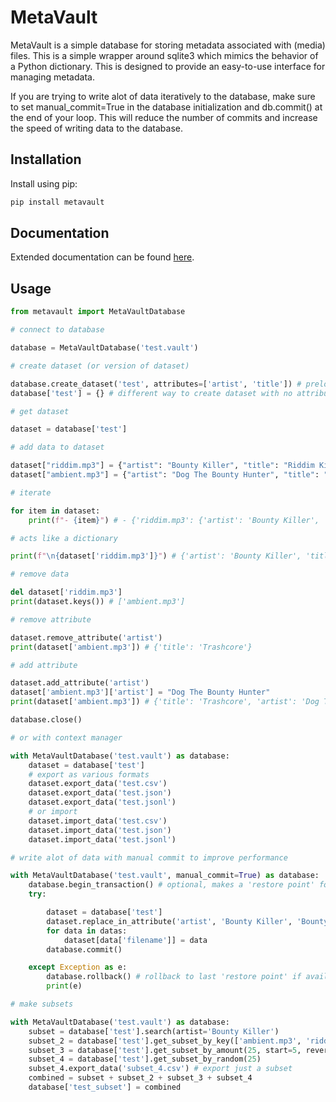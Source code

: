 # MetaVault

MetaVault is a simple database for storing metadata associated with (media) files. This is a simple wrapper around sqlite3 which mimics the behavior of a Python dictionary. This is designed to provide an easy-to-use interface for managing metadata.

If you are trying to write alot of data iteratively to the database, make sure to set manual_commit=True in the database initialization and db.commit() at the end of your loop. This will reduce the number of commits and increase the speed of writing data to the database.

## Installation

Install using pip:

```bash
pip install metavault
```

## Documentation

Extended documentation can be found [here](https://diontimmer.github.io/MetaVault/MetaVault/metavault.html).

## Usage

```python
from metavault import MetaVaultDatabase

# connect to database

database = MetaVaultDatabase('test.vault')

# create dataset (or version of dataset)

database.create_dataset('test', attributes=['artist', 'title']) # preload attributes
database['test'] = {} # different way to create dataset with no attributes

# get dataset

dataset = database['test']

# add data to dataset

dataset["riddim.mp3"] = {"artist": "Bounty Killer", "title": "Riddim Killa"}
dataset["ambient.mp3"] = {"artist": "Dog The Bounty Hunter", "title": "Trashcore"}

# iterate

for item in dataset:
    print(f"- {item}") # - {'riddim.mp3': {'artist': 'Bounty Killer', 'title': 'Riddim Killa'}}

# acts like a dictionary

print(f"\n{dataset['riddim.mp3']}") # {'artist': 'Bounty Killer', 'title': 'Riddim Killa'}

# remove data

del dataset['riddim.mp3']
print(dataset.keys()) # ['ambient.mp3']

# remove attribute

dataset.remove_attribute('artist')
print(dataset['ambient.mp3']) # {'title': 'Trashcore'}

# add attribute

dataset.add_attribute('artist')
dataset['ambient.mp3']['artist'] = "Dog The Bounty Hunter"
print(dataset['ambient.mp3']) # {'title': 'Trashcore', 'artist': 'Dog The Bounty Hunter'}

database.close()

# or with context manager

with MetaVaultDatabase('test.vault') as database:
    dataset = database['test']
    # export as various formats
    dataset.export_data('test.csv')
    dataset.export_data('test.json')
    dataset.export_data('test.jsonl')
    # or import
    dataset.import_data('test.csv')
    dataset.import_data('test.json')
    dataset.import_data('test.jsonl')

# write alot of data with manual commit to improve performance

with MetaVaultDatabase('test.vault', manual_commit=True) as database:
    database.begin_transaction() # optional, makes a 'restore point' for rollback
    try:

        dataset = database['test']
        dataset.replace_in_attribute('artist', 'Bounty Killer', 'Bounty Killer 2024') # operations on entire set
        for data in datas:
            dataset[data['filename']] = data
        database.commit()

    except Exception as e:
        database.rollback() # rollback to last 'restore point' if available
        print(e)

# make subsets

with MetaVaultDatabase('test.vault') as database:
    subset = database['test'].search(artist='Bounty Killer')
    subset_2 = database['test'].get_subset_by_key(['ambient.mp3', 'riddim.mp3'])
    subset_3 = database['test'].get_subset_by_amount(25, start=5, reverse=True)
    subset_4 = database['test'].get_subset_by_random(25)
    subset_4.export_data('subset_4.csv') # export just a subset
    combined = subset + subset_2 + subset_3 + subset_4
    database['test_subset'] = combined

```
